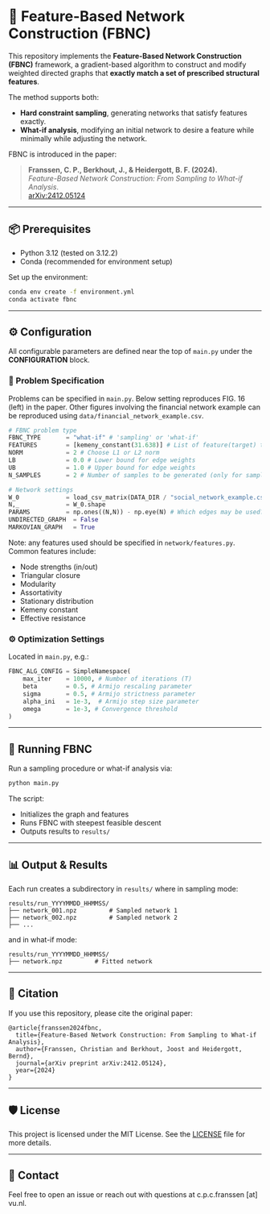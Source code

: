 # 📐 Feature-Based Network Construction (FBNC)

This repository implements the **Feature-Based Network Construction (FBNC)** framework, a gradient-based algorithm to construct and modify weighted directed graphs that **exactly match a set of prescribed structural features**.

The method supports both:
- **Hard constraint sampling**, generating networks that satisfy features exactly.
- **What-if analysis**, modifying an initial network to desire a feature while minimally while adjusting the network.

FBNC is introduced in the paper:

> **Franssen, C. P., Berkhout, J., & Heidergott, B. F. (2024).**  
> *Feature-Based Network Construction: From Sampling to What-if Analysis*.  
> [arXiv:2412.05124](https://arxiv.org/abs/2412.05124)

---

## 📦 Prerequisites

- Python 3.12 (tested on 3.12.2)
- Conda (recommended for environment setup)

Set up the environment:

```bash
conda env create -f environment.yml
conda activate fbnc
```

---

## ⚙️ Configuration

All configurable parameters are defined near the top of `main.py` under the **CONFIGURATION** block.

### 🎯 Problem Specification

Problems can be specified in `main.py`. Below setting reproduces FIG. 16 (left) in the paper. Other figures involving the financial network example can be reproduced using `data/financial_network_example.csv`.

```python
# FBNC problem type
FBNC_TYPE       = "what-if" # 'sampling' or 'what-if'
FEATURES        = [kemeny_constant(31.638)] # List of feature(target) to be used
NORM            = 2 # Choose L1 or L2 norm
LB              = 0.0 # Lower bound for edge weights
UB              = 1.0 # Upper bound for edge weights
N_SAMPLES       = 2 # Number of samples to be generated (only for sampling mode)

# Network settings
W_0             = load_csv_matrix(DATA_DIR / "social_network_example.csv") # Initial weights for what-if analysis
N,_             = W_0.shape
PARAMS          = np.ones((N,N)) - np.eye(N) # Which edges may be used?
UNDIRECTED_GRAPH  = False
MARKOVIAN_GRAPH   = True
```

Note: any features used should be specified in `network/features.py`. Common features include:

- Node strengths (in/out)
- Triangular closure
- Modularity
- Assortativity
- Stationary distribution
- Kemeny constant
- Effective resistance

### ⚙️ Optimization Settings

Located in `main.py`, e.g.:

```python
FBNC_ALG_CONFIG = SimpleNamespace(
    max_iter    = 10000, # Number of iterations (T)
    beta        = 0.5, # Armijo rescaling parameter
    sigma       = 0.5, # Armijo strictness parameter
    alpha_ini   = 1e-3,  # Armijo step size parameter
    omega       = 1e-3, # Convergence threshold
)
```

---

## 🚀 Running FBNC

Run a sampling procedure or what-if analysis via:

```bash
python main.py
```

The script:
- Initializes the graph and features
- Runs FBNC with steepest feasible descent
- Outputs results to `results/`

---

## 📊 Output & Results

Each run creates a subdirectory in `results/` where in sampling mode:

```
results/run_YYYYMMDD_HHMMSS/
├── network_001.npz         # Sampled network 1
├── network_002.npz         # Sampled network 2
├── ...
```
and in what-if mode:
```
results/run_YYYYMMDD_HHMMSS/
├── network.npz         # Fitted network
```

---

## 🔖 Citation

If you use this repository, please cite the original paper:

```
@article{franssen2024fbnc,
  title={Feature-Based Network Construction: From Sampling to What-if Analysis},
  author={Franssen, Christian and Berkhout, Joost and Heidergott, Bernd},
  journal={arXiv preprint arXiv:2412.05124},
  year={2024}
}
```   

---

## 🛡️ License

This project is licensed under the MIT License. See the [LICENSE](LICENSE) file for more details.

---

## 🤝 Contact

Feel free to open an issue or reach out with questions at c.p.c.franssen [at] vu.nl.

